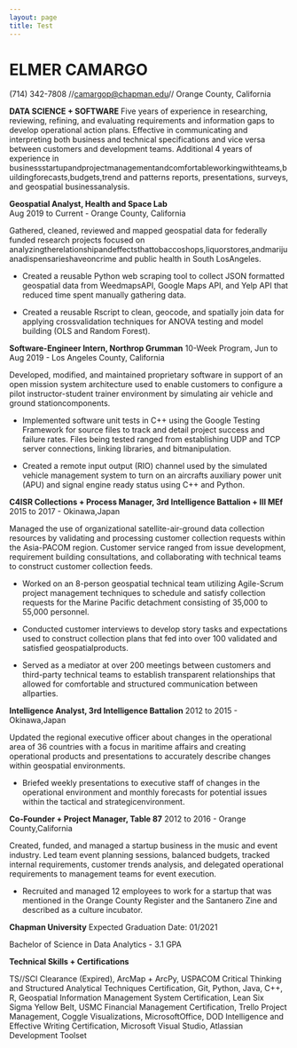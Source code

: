 ```yaml
---
layout: page
title: Test
---
```


# ELMER CAMARGO

(714) 342-7808 //[camargop@chapman.edu](mailto:camargop@chapman.edu)// Orange County, California

**DATA SCIENCE + SOFTWARE**
Five years of experience in researching, reviewing, refining, and evaluating requirements and information gaps to develop operational action plans. Effective in communicating and interpreting both business and technical specifications and vice versa between customers and development teams. Additional 4 years of experience in businessstartupandprojectmanagementandcomfortableworkingwithteams,buildingforecasts,budgets,trend and patterns reports, presentations, surveys, and geospatial businessanalysis.

**Geospatial Analyst, Health and Space Lab**        
Aug 2019 to Current - Orange County, California

Gathered, cleaned, reviewed and mapped geospatial data for federally funded research projects focused on analyzingtherelationshipandeffectsthattobaccoshops,liquorstores,andmarijuanadispensarieshaveoncrime and public health in South LosAngeles.

- Created a reusable Python web scraping tool to collect JSON formatted geospatial data from WeedmapsAPI, Google Maps API, and Yelp API that reduced time spent manually gathering data.

- Created a reusable Rscript to clean, geocode, and spatially join data for applying crossvalidation techniques for ANOVA testing and model building (OLS and Random Forest).

**Software-Engineer Intern, Northrop Grumman**
10-Week Program, Jun to Aug 2019 - Los Angeles County, California

Developed, modified, and maintained proprietary software in support of an open mission system architecture used to enable customers to configure a pilot instructor-student trainer environment by simulating air vehicle and ground stationcomponents.

- Implemented software unit tests in C++ using the Google Testing Framework for source files to track and detail project success and failure rates. Files being tested ranged from establishing UDP and TCP server connections, linking libraries, and bitmanipulation.

- Created a remote input output (RIO) channel used by the simulated vehicle management system to turn on an aircrafts auxiliary power unit (APU) and signal engine ready status using C++ and Python.

**C4ISR Collections + Process Manager, 3rd Intelligence Battalion + III MEf** 
2015 to 2017 - Okinawa,Japan

Managed the use of organizational satellite-air-ground data collection resources by validating and processing customer collection requests within the Asia-PACOM region. Customer service ranged from issue development, requirement building consultations, and collaborating with technical teams to construct customer collection feeds.

- Worked on an 8-person geospatial technical team utilizing Agile-Scrum project management techniques to schedule and satisfy collection requests for the Marine Pacific detachment consisting of 35,000 to 55,000 personnel.

- Conducted customer interviews to develop story tasks and expectations used to construct collection plans that fed into over 100 validated and satisfied geospatialproducts.

- Served as a mediator at over 200 meetings between customers and third-party technical teams to establish transparent relationships that allowed for comfortable and structured communication between allparties.

**Intelligence Analyst, 3rd Intelligence Battalion** 
2012 to 2015 - Okinawa,Japan

Updated the regional executive officer about changes in the operational area of 36 countries with a focus in maritime affairs and creating operational products and presentations to accurately describe changes within geospatial environments.

- Briefed weekly presentations to executive staff of changes in the operational environment and monthly forecasts for potential issues within the tactical and strategicenvironment.

**Co-Founder + Project Manager, Table 87**
2012 to 2016 - Orange County,California

Created, funded, and managed a startup business in the music and event industry. Led team event planning sessions, balanced budgets, tracked internal requirements, customer trends analysis, and delegated operational requirements to management teams for event execution.

- Recruited and managed 12 employees to work for a startup that was mentioned in the Orange County Register and the Santanero Zine and described as a culture incubator.

**Chapman University**
Expected Graduation Date: 01/2021

Bachelor of Science in Data Analytics - 3.1 GPA

**Technical Skills + Certifications**

TS//SCI Clearance (Expired), ArcMap + ArcPy, USPACOM Critical Thinking and Structured Analytical Techniques Certification, Git, Python, Java, C++, R, Geospatial Information Management System Certification, Lean Six Sigma Yellow Belt, USMC Financial Management Certification, Trello Project Management, Coggle Visualizations, MicrosoftOffice, DOD Intelligence and Effective Writing Certification, Microsoft Visual Studio, Atlassian Development Toolset
